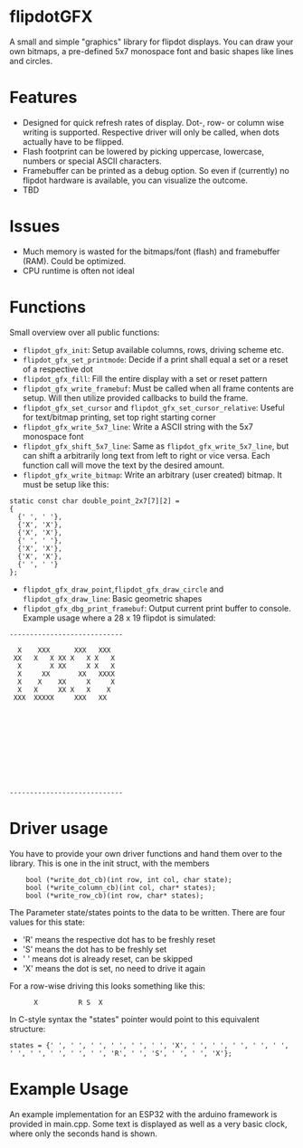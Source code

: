 # flipdotGFX
A small and simple "graphics" library for flipdot displays. You can draw your own bitmaps, a pre-defined 5x7 monospace font and basic shapes like lines and circles.

# Features
- Designed for quick refresh rates of display. Dot-, row- or column wise writing is supported. Respective driver will only be called, when dots actually have to be flipped.
- Flash footprint can be lowered by picking uppercase, lowercase, numbers or special ASCII characters.
- Framebuffer can be printed as a debug option. So even if (currently) no flipdot hardware is available, you can visualize the outcome.
- TBD

# Issues
- Much memory is wasted for the bitmaps/font (flash) and framebuffer (RAM). Could be optimized.
- CPU runtime is often not ideal


# Functions
Small overview over all public functions:
- ```flipdot_gfx_init```: Setup available columns, rows, driving scheme etc.
- ```flipdot_gfx_set_printmode```: Decide if a print shall equal a set or a reset of a respective dot
- ```flipdot_gfx_fill```: Fill the entire display with a set or reset pattern
- ```flipdot_gfx_write_framebuf```: Must be called when all frame contents are setup. Will then utilize provided callbacks to build the frame.
- ```flipdot_gfx_set_cursor``` and ```flipdot_gfx_set_cursor_relative```: Useful for text/bitmap printing, set top right starting corner
- ```flipdot_gfx_write_5x7_line```: Write a ASCII string with the 5x7 monospace font
- ```flipdot_gfx_shift_5x7_line```: Same as ```flipdot_gfx_write_5x7_line```, but can shift a arbitrarily long text from left to right or vice versa. Each function call will move the text by the desired amount.
- ```flipdot_gfx_write_bitmap```: Write an arbitrary (user created) bitmap. It must be setup like this:
```
static const char double_point_2x7[7][2] =
{
  {' ', ' '},
  {'X', 'X'},
  {'X', 'X'},
  {' ', ' '},
  {'X', 'X'},
  {'X', 'X'},
  {' ', ' '}
};
```
- ```flipdot_gfx_draw_point```,```flipdot_gfx_draw_circle``` and ```flipdot_gfx_draw_line```: Basic geometric shapes
- ```flipdot_gfx_dbg_print_framebuf```: Output current print buffer to console. Example usage where a 28 x 19 flipdot is simulated:
```
----------------------------

  X    XXX      XXX   XXX   
 XX   X   X XX X   X X   X
  X       X XX     X X   X
  X     XX       XX   XXXX
  X    X    XX     X     X
  X   X     XX X   X    X
 XXX  XXXXX     XXX   XX    











----------------------------
```
# Driver usage
You have to provide your own driver functions and hand them over to the library. This is one in the init struct, with the members
```
    bool (*write_dot_cb)(int row, int col, char state);
    bool (*write_column_cb)(int col, char* states);
    bool (*write_row_cb)(int row, char* states);
```
The Parameter state/states points to the data to be written.
There are four values for this state:
- 'R' means the respective dot has to be freshly reset 
- 'S' means the dot has to be freshly set
- ' ' means dot is already reset, can be skipped
- 'X' means the dot is set, no need to drive it again

For a row-wise driving this looks something like this:
```
      X          R S  X
```
In C-style syntax the "states" pointer would point to this equivalent structure:
```
states = {' ', ' ', ' ', ' ', ' ', ' ', 'X', ' ', ' ', ' ', ' ', ' ', ' ', ' ', ' ', ' ', ' ', 'R', ' ', 'S', ' ', ' ', 'X'};
```

# Example Usage
An example implementation for an ESP32 with the arduino framework is provided in main.cpp. Some text is displayed as well as a very basic clock, where only the seconds hand is shown.